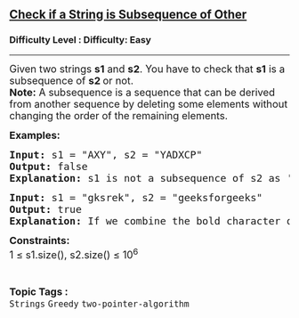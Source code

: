 <h2><a href="https://www.geeksforgeeks.org/problems/given-two-strings-find-if-first-string-is-a-subsequence-of-second/1?_gl=1*14aj7j8*_up*MQ..&gclid=CjwKCAiAhqCdBhB0EiwAH8M_GoC4dHdy1Y8GWzmsRI77twRorT41-V4Tcl_M0MJ9Slc_sILYztk6PRoCyegQAvD_BwE">Check if a String is Subsequence of Other</a></h2><h3>Difficulty Level : Difficulty: Easy</h3><hr><div class="problems_problem_content__Xm_eO"><p><span style="font-size: 18px;">Given two strings <strong>s1</strong> and <strong>s2</strong>. You have to check that <strong>s1</strong> is a subsequence of <strong>s2 </strong> or not. <br><strong>Note:</strong> A subsequence is a sequence that can be derived from another sequence by deleting some elements without changing the order of the remaining elements.</span></p>
<p><span style="font-size: 18px;"><strong>Examples:</strong></span></p>
<pre><span style="font-size: 18px;"><strong>Input: </strong>s1 = "AXY", s2 = "YADXCP"
<strong>Output: </strong>false
<strong>Explanation:</strong> s1 is not a subsequence of s2 as 'Y' appears before 'A'.</span></pre>
<pre><span style="font-size: 18px;"><strong>Input: </strong>s1 = "gksrek", s2 = "geeksforgeeks"
<strong>Output:</strong> true
<strong>Explanation: </strong>If we combine the bold character of "<strong>g</strong>ee<strong>ks</strong>fo<strong>r</strong>g<strong>e</strong>e<strong>k</strong>s", it equals to s1. So s1</span> <span style="font-size: 14pt;">is a subsequence of s2. </span></pre>
<p><span style="font-size: 18px;"><strong>Constraints:</strong><br>1 ≤ s1.size(), s2.size() ≤ 10<sup>6</sup></span></p></div><br><p><span style=font-size:18px><strong>Topic Tags : </strong><br><code>Strings</code>&nbsp;<code>Greedy</code>&nbsp;<code>two-pointer-algorithm</code>&nbsp;